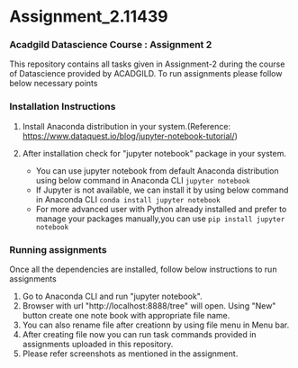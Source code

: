 # Assignment_2.11439

### Acadgild Datascience Course : Assignment 2 

This repository contains all tasks given in Assignment-2 during the course of Datascience provided by ACADGILD.
To run assignments please follow below necessary points

### Installation Instructions

1. Install Anaconda distribution in your system.(Reference: https://www.dataquest.io/blog/jupyter-notebook-tutorial/)
2. After installation check for "jupyter notebook" package in your system. 
        
   - You can use jupyter notebook from default Anaconda distribution using below command in Anaconda CLI
                    `jupyter notebook`
   - If Jupyter is not available, we can install it by using below command in Anaconda CLI 
                    `conda install jupyter notebook`
   - For more advanced user with Python already installed and prefer to manage your packages manually,you can use 
                    `pip install jupyter notebook`
    
   
### Running  assignments

Once all the dependencies are installed, follow below instructions to run assignments
   
1. Go to Anaconda CLI and run "jupyter notebook".
2. Browser with url "http://localhost:8888/tree" will open. Using "New" button create one note book with appropriate file name.
3. You can also rename file after creationn by using file menu in Menu bar.
4. After creating file now you can run task commands provided in assignments uploaded in this repository.
5. Please refer screenshots as mentioned in the assignment.
